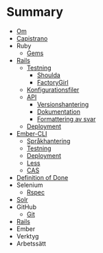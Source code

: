 # Summary

* [Om](README.md)
* [Capistrano](capistrano.md)
* Ruby
   * [Gems](ruby/gems.md)
* [Rails](rails.md)
   * [Testning](rails/testning.md)
       * [Shoulda](rails/testning/shoulda.md)
       * [FactoryGirl](rails/testning/factorygirl.md)
   * [Konfigurationsfiler](rails/konfigurationsfiler.md)
   * [API](rails/api.md)
       * [Versionshantering](rails/api/versionshantering.md)
       * [Dokumentation](rails/api/dokumentation.md)
       * [Formattering av svar](rails/api/formattering_av_svar.md)
   * [Deployment](rails/deployment.md)
* [Ember-CLI](ember-cli.md)
   * [Språkhantering](ember/sprakhantering.md)
   * [Testning](ember/testning.md)
   * [Deployment](ember/deployment.md)
   * [Less](ember/less.md)
   * [CAS](ember/cas.md)
* [Definition of Done](definition_of_done.md)
* Selenium
   * [Rspec](selenium/rspec.md)
* [Solr](solr.md)
* GitHub
    * [Git](git.md)
* [Rails](rails.md)
* Ember
* Verktyg
* Arbetssätt

